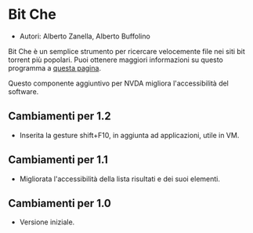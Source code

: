 # Bit Che #

* Autori: Alberto Zanella, Alberto Buffolino

Bit Che &egrave; un semplice strumento per ricercare velocemente file nei siti bit torrent pi&ugrave; popolari.
Puoi ottenere maggiori informazioni su questo programma a [questa pagina][1].

Questo componente aggiuntivo per NVDA migliora l'accessibilit&agrave; del software.

## Cambiamenti per 1.2 ##
*	 Inserita la gesture shift+F10, in aggiunta ad applicazioni, utile in VM.

## Cambiamenti per 1.1 ##
*	 Migliorata l'accessibilit&agrave; della lista risultati e dei suoi elementi.

## Cambiamenti per 1.0 ##
*	 Versione iniziale.

[1]: http://www.convivea.com